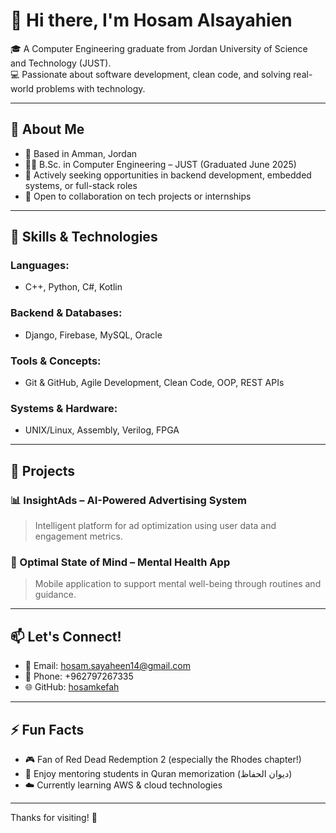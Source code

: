 # 👋 Hi there, I'm Hosam Alsayahien

🎓 A Computer Engineering graduate from Jordan University of Science and Technology (JUST).  
💻 Passionate about software development, clean code, and solving real-world problems with technology.

---

## 🧠 About Me

- 📍 Based in Amman, Jordan  
- 🧑‍🎓 B.Sc. in Computer Engineering – JUST (Graduated June 2025)  
- 💼 Actively seeking opportunities in backend development, embedded systems, or full-stack roles  
- 🔄 Open to collaboration on tech projects or internships  

---

## 💼 Skills & Technologies

### Languages:
- C++, Python, C#, Kotlin

### Backend & Databases:
- Django, Firebase, MySQL, Oracle

### Tools & Concepts:
- Git & GitHub, Agile Development, Clean Code, OOP, REST APIs

### Systems & Hardware:
- UNIX/Linux, Assembly, Verilog, FPGA

---

## 🔧 Projects

### 📊 InsightAds – AI-Powered Advertising System
> Intelligent platform for ad optimization using user data and engagement metrics.

### 🧠 Optimal State of Mind – Mental Health App
> Mobile application to support mental well-being through routines and guidance.

---

## 📫 Let's Connect!

- 📧 Email: hosam.sayaheen14@gmail.com  
- 📱 Phone: +962797267335  
- 🌐 GitHub: [hosamkefah](https://github.com/hosamkefah)

---

## ⚡ Fun Facts

- 🎮 Fan of Red Dead Redemption 2 (especially the Rhodes chapter!)
- 🧠 Enjoy mentoring students in Quran memorization (ديوان الحفاظ)
- ☁️ Currently learning AWS & cloud technologies

---

Thanks for visiting! 🌟  
